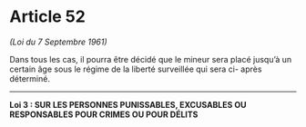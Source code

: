 # Article 52
*(Loi du 7 Septembre 1961)*

Dans tous les cas, il pourra être décidé que le mineur
sera placé jusqu’à un certain âge sous le régime de la liberté surveillée qui sera ci-
après déterminé.
***
**Loi 3 : SUR LES PERSONNES PUNISSABLES, EXCUSABLES OU RESPONSABLES
          POUR CRIMES OU POUR DÉLITS**